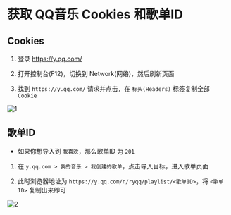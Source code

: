 # 获取 QQ音乐 Cookies 和歌单ID

## Cookies

1. 登录 https://y.qq.com/

3. 打开控制台(F12)，切换到 Network(网络)，然后刷新页面

5. 找到 `https://y.qq.com/` 请求并点击，在 `标头(Headers)` 标签复制全部 `Cookie`

![1](https://github.com/alex3236/ToQQMusic/assets/45303195/274866e4-d2e0-4e02-90fa-226f6c513c5a)


## 歌单ID

- 如果你想导入到 `我喜欢`，那么歌单ID 为 `201`

1. 在 `y.qq.com > 我的音乐 > 我创建的歌单`，点击导入目标，进入歌单页面

2. 此时浏览器地址为 `https://y.qq.com/n/ryqq/playlist/<歌单ID>`，将 `<歌单ID>` 复制出来即可

![2](https://github.com/alex3236/ToQQMusic/assets/45303195/059acda1-53c2-4990-9e19-ec15c48e4087)
